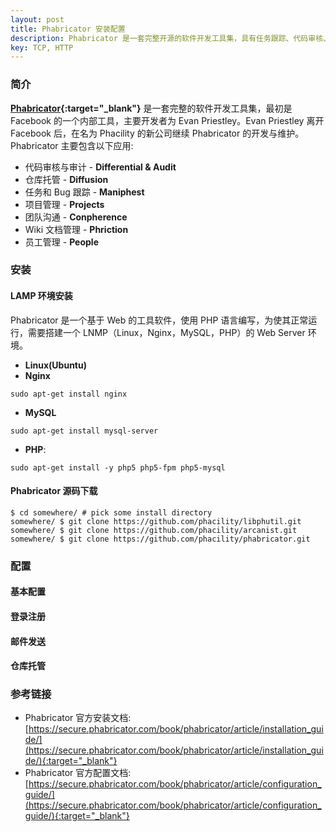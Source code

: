 ```yaml
---
layout: post
title: Phabricator 安装配置
description: Phabricator 是一套完整开源的软件开发工具集，具有任务跟踪、代码审核、仓库托管、持续集成、内部讨论等强大功能。
key: TCP, HTTP
---
```


### 简介
**[Phabricator](https://www.phacility.com/){:target="_blank"}** 是一套完整的软件开发工具集，最初是 Facebook 的一个内部工具，主要开发者为 Evan Priestley。Evan Priestley 离开 Facebook 后，在名为 Phacility 的新公司继续 Phabricator 的开发与维护。Phabricator 主要包含以下应用:
- 代码审核与审计 - **Differential & Audit**
- 仓库托管 - **Diffusion**
- 任务和 Bug 跟踪 - **Maniphest**
- 项目管理 - **Projects**
- 团队沟通 - **Conpherence**
- Wiki 文档管理 - **Phriction**
- 员工管理 - **People**

### 安装
#### LAMP 环境安装
Phabricator 是一个基于 Web 的工具软件，使用 PHP 语言编写，为使其正常运行，需要搭建一个 LNMP（Linux，Nginx，MySQL，PHP）的 Web Server 环境。
- **Linux(Ubuntu)**
- **Nginx**
```
sudo apt-get install nginx
```
- **MySQL**
```
sudo apt-get install mysql-server
```
- **PHP**:
```
sudo apt-get install -y php5 php5-fpm php5-mysql
```

#### Phabricator 源码下载
```
$ cd somewhere/ # pick some install directory
somewhere/ $ git clone https://github.com/phacility/libphutil.git
somewhere/ $ git clone https://github.com/phacility/arcanist.git
somewhere/ $ git clone https://github.com/phacility/phabricator.git
```

### 配置
#### 基本配置

#### 登录注册

#### 邮件发送

#### 仓库托管

### 参考链接
- Phabricator 官方安装文档: [https://secure.phabricator.com/book/phabricator/article/installation_guide/](https://secure.phabricator.com/book/phabricator/article/installation_guide/){:target="_blank"}
- Phabricator 官方配置文档: [https://secure.phabricator.com/book/phabricator/article/configuration_guide/](https://secure.phabricator.com/book/phabricator/article/configuration_guide/){:target="_blank"}